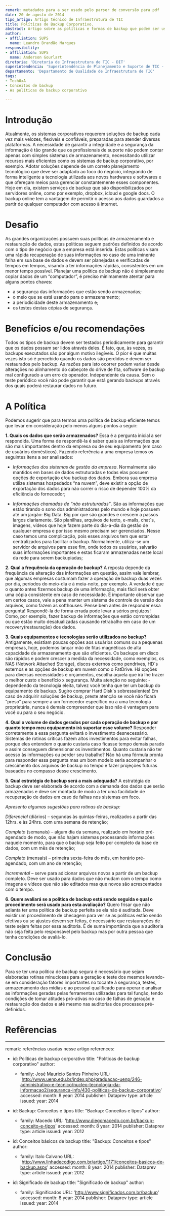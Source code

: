 ```yaml
---
remark: metadados para a ser usado pelo parser de conversão para pdf
date: 20 de agosto de 2014
tipo_artigo: Artigo técnico de Infraestrutura de TIC
title: Políticas de Backup Corporativo.
abstract: Artigo sobre as políticas e formas de backup que podem ser usados para controle e segurança no armazenamento das informações de sistemas corporativos. Estes controles são importantes para a confiabilidade das informações que estão sendo armazenadas para possíveis utilizações futuras.
author:
- affiliation: SUPS
  name: Leandro Brandão Marques
responsibility:
- affiliation: SUPS
  name: Anderson Gourlart
diretoria: 'Diretoria de Infraestrutura de TIC - DIT'
superintendencia: 'Superintendência de Planejamento e Suporte de TIC - SUPS'
departamento: 'Departamento de Qualidade de Infraestrutura de TIC'
tags:
- Tech0xA      
- Conceitos de backup 
- As políticas de backup corporativo

---
```

Introdução
===
Atualmente, os sistemas corporativos requerem soluções de backup cada vez mais velozes, flexíveis e confiáveis, preparadas para atender diversas plataformas.
A necessidade de garantir a integridade e a segurança da informação é tão grande que os profissionais de suporte não podem contar apenas com simples sistemas de armazenamento, necessitando utilizar recursos mais eficientes como os sistemas de backup corporativo, por exemplo. Adotar soluções depende de um correto planejamento tecnológico que deve ser adaptado ao foco do negócio, integrando de forma inteligente a tecnologia utilizada aos novos hardwares e softwares e que ofereçam meios para gerenciar constantemente esses componentes.
Hoje em dia, existem serviços de backup que são disponibilizados por servidores online, como por exemplo, dropbox, icloud e google docs. O backup online tem a vantagem de permitir o acesso aos dados guardados a partir de qualquer computador com acesso à internet.

Desafio
===
As grandes organizações possuem suas políticas de armazenamento e restauração de dados, estas políticas seguem padrões definidos de acordo com o tipo de negócio que a empresa está inserida. Estas políticas visam uma rápida recuperação de suas informações no caso de uma iminente falha em sua base de dados e devem ser planejadas e verificadas de tempos em tempos, visando a ter informações rápidas, consistentes em um menor tempo possível.
Planejar uma política de backup não é simplesmente copiar dados de um “computador”, é preciso minimamente atentar para alguns pontos chaves: 

- a segurança das informações que estão sendo armazenadas; 
- o meio que se está usando para o armazenamento; 
- a periodicidade deste armazenamento e; 
- os testes destas cópias de segurança.



Benefícios e/ou recomendações
=== 
Todos os tipos de backup devem ser testados periodicamente para garantir que os dados possam ser lidos através deles. É fato, que, às vezes, os backups executados são por algum motivo ilegíveis. O pior é que muitas vezes isto só é percebido quando os dados são perdidos e devem ser restaurados pelo backup. As razões para isto ocorrer podem variar desde alterações no alinhamento do cabeçote do drive de fita, software de backup mal configurado a um erro do operador. Independente da causa. Sem o teste periódico você não pode garantir que está gerando backups através dos quais poderá restaurar dados no futuro.

A Política
===
Podemos sugerir que para termos uma política de backup eficiente temos que levar em consideração pelo menos alguns pontos a seguir:

**1. Quais os dados que serão armazenados?**
Essa é a pergunta inicial a ser respondida. Uma forma de respondê-la é saber quais as informações que são mais importantes dentro da empresa ou de seu equipamento (em caso de usuários domésticos). Fazendo referência a uma empresa temos os seguintes itens a ser analisados:

- *Informações dos sistemas de gestão da empresa*. Normalmente são mantidos em bases de dados estruturadas e todas elas possuem opções de exportação e/ou backup dos dados. Embora sua empresa utilize sistemas hospedados “na nuvem”, deve existir a opção de exportação dos dados para não correr o risco de depender 100% da eficiência do fornecedor;

- *Informações chamadas de “não estruturadas”*. São as informações que estão tirando o sono dos administradores pelo mundo e hoje possuem até um jargão: Big Data. Big por que são grandes e crescem a passos largos diariamente. São planilhas, arquivos de texto, e-mails, chat´s, imagens, vídeos que hoje fazem parte do dia-a-dia da gestão de qualquer empresa e por isso mesmo precisam ser gerenciados. Nesse caso temos uma complicação, pois esses arquivos tem que estar centralizados para facilitar o backup. Normalmente, utiliza-se um servidor de arquivos para esse fim, onde todos os usuários, salvarão suas informações importantes e estas ficaram armazenadas neste local da rede para serem backupiadas;

**2. Qual a frequência da operação de backup?**
A reposta depende da frequência de alteração das informações em questão, assim vale lembrar, que algumas empresas costumam fazer a operação de backup duas vezes por dia, períodos do meio-dia e à meia-noite, por exemplo. A verdade é que o quanto antes fizermos backup de uma informação, mais fácil será obter uma cópia consistente em caso de necessidade. É importante observar que em certos casos, vale a pena manter um sistema de controle de versão dos arquivos, como fazem as softhouses. 
Pense bem antes de responder essa pergunta! Respondê-la de forma errada pode levar a sérios prejuízos! Como, por exemplo, fazer backup de informações que estão corrompidas ou que estão muito desatualizadas causando retrabalho em caso de um recovery(restauração) dos dados.

**3. Quais equipamentos e tecnologias serão utilizados no backup?**
Antigamente, existiam poucas opções aos usuários comuns ou a pequenas empresas, hoje, podemos lançar mão de fitas magnéticas de alta capacidade de armazenamento que são eficientes. Os backups em disco são rápidos e podem crescer a medida da necessidade, como exemplos, os NAS (Network Attached Storage), discos externos como pendrives, HD´s externos e as opções de backup em nuvem como o FatDrive.
Há opções para diversas necessidades e orçamentos, escolha aquela que irá lhe trazer o melhor custo x benefício x segurança. 
Muita atenção no seguinte: - dependendo da tecnologia eleita, talvez você tenha que ter um backup do equipamento de backup. Sugiro comprar Hard Disk´s sobressalentes! Em caso de adquirir soluções de backup, preste atenção se você não ficará “preso” para sempre a um fornecedor específico ou a uma tecnologia proprietária, nunca é demais compreender que isso não é vantagem para você ou para o seu negócio.

**4. Qual o volume de dados gerados por cada operação de backup e por quanto tempo meu equipamento irá suportar esse volume?**
Responder corretamente a essa pergunta evitará o investimento desnecessário.  Sistemas de rotinas críticas fazem altos investimentos para evitar falhas, porque eles entendem o quanto custaria caso ficasse tempo demais parado e assim conseguem dimensionar os investimentos. Quanto custaria não ter acesso às informações ou perder seu trabalho? Não há uma fórmula pronta para responder essa pergunta mas um bom modelo seria acompanhar o crescimento dos arquivos de backup no tempo e fazer projeções futuras baseados no compasso desse crescimento.

**5. Qual estratégia de backup será a mais adequada?**
A estratégia de backup deve ser elaborada de acordo com a demanda dos dados que serão armazenados e deve ser montada de modo a ter uma facilidade de recuperação de dados em caso de falhas nos sistemas em foco. 

*Apresento algumas sugestões para rotinas de backup:*

*Diferencial* (diários) – segundas às quintas-feiras, realizados a partir das 12hrs. e às 24hrs. com uma semana de retenção;

*Completo* (semanais) – algum dia da semana, realizado em horário pré-agendado de modo, que não hajam sistemas processando informações naquele momento, para que o backup seja feito por completo da base de dados, com um mês de retenção;

*Completo* (mensais) – primeira sexta-feira do mês, em horário pré-agendado, com um ano de retenção;

*Incremental* – serve para adicionar arquivos novos a partir de um backup completo. Deve ser usado para dados que não mudam com o tempo como imagens e vídeos que não são editados mas que novos são acrescentados com o tempo.

**6. Quem avaliará se a política de backup está sendo seguida e qual o procedimento será usado para esta avaliação?**
Quero frisar que não adianta ter uma política de backup perfeita se ela não é auditada. Deve existir um procedimento de checagem para ver se as políticas estão sendo efetivas ou se ajustes devem ser feitos, é necessário que restaurações de teste sejam feitas por essa auditoria. É de suma importância que a auditoria não seja feita pelo responsável pelo backup mas por outra pessoa que tenha condições de avaliá-lo.

Conclusão
===
Para se ter uma política de backup segura é necessário que sejam elaboradas rotinas minuciosas para a geração e teste dos mesmos levando-se em consideração fatores importantes no tocante à segurança, testes, armazenamento das mídias e ao pessoal qualificado para operar e analisar as informações geradas pelas ferramentas utilizadas para tal função, tendo condições de tomar atitudes pró-ativas no caso de falhas de geração e restauração dos dados e até mesmo nas auditorias dos processos pré-definidos.


Refêrencias
===

---
remark: referências usadas nesse artigo
references:

- id: Políticas de backup corporativo
  title: "Políticas de backup corporativo"
  author: 
  - family: José Mauricio Santos Pinheiro
  URL: 'http://www.uenp.edu.br/index.php/graduacao-uenp/246-administrativo-e-tecnico/nucleo-tecnologia-da-informacao2/seguranca-info/430-politicas-de-backup-corporativo'
  accessed:
    month: 8
    year: 2014
  publisher: Dataprev
  type: article
  issued:
    year: 2014

- id: Backup: Conceitos e tipos
  title: "Backup: Conceitos e tipos"
  author: 
  - family: Macedo
  URL: 'http://www.diegomacedo.com.br/backup-conceito-e-tipos'
  accessed:
    month: 8
    year: 2014
  publisher: Dataprev
  type: article
  issued:
    year: 2012


- id: Conceitos básicos de backup
  title: "Backup: Conceitos e tipos"
  author: 
  - family: Italo Calvano
  URL: 'http://www.linhadecodigo.com.br/artigo/1171/conceitos-basicos-de-backup.aspx'
  accessed:
    month: 8
    year: 2014
  publisher: Dataprev
  type: article
  issued:
    year: 2012

- id: Significado de backup
  title: "Significado de backup"
  author: 
  - family: Significados
  URL: 'http://www.significados.com.br/backup'
  accessed:
    month: 8
    year: 2014
  publisher: Dataprev
  type: article
  issued:
    year: 2014

---







